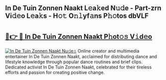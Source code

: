 ## In De Tuin Zonnen Naakt L𝚎a𝚔ed N𝚞𝚍e - Part-zrn Vi𝚍𝚎o L𝚎a𝚔s - H𝚘𝚝 O𝚗𝚕yf𝚊ns P𝚑𝚘tos dbVLF

# <h2><a href="http://kf0t2mh.oniu.top/?m=In+De+Tuin+Zonnen+Naakt">🔗👉 🔴 In De Tuin Zonnen Naakt P𝚑ot𝚘𝚜 V𝚒d𝚎o</a></h2>

[![In De Tuin Zonnen Naakt Nu𝚍e𝚜](https://i.imgur.com/0qMVB7G.gif)](http://kf0t2mh.oniu.top/?m=In+De+Tuin+Zonnen+Naakt)
Online creator and multimedia entertainer In De Tuin Zonnen Naakt, acclaimed for distributing dance and lifestyle knowledge through popular dance routines and brief clips. Dedicated activist In De Tuin Zonnen Naakt, celebrated for their tireless efforts and passion for creating positive change.  
